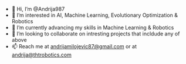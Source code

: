 - 👋 Hi, I’m @Andrija987
- 👀 I’m interested in AI, Machine Learning, Evolutionary Optimization & Robotics
- 🌱 I’m currently advancing my skills in Machine Learning & Robotics
- 💞️ I’m looking to collaborate on intresting projects that incldude any of above
- 📫 Reach me at andrijamilojevic87@gmail.com or at andrija@thtrobotics.com

<!---
Andrija987/Andrija987 is a ✨ special ✨ repository because its `README.md` (this file) appears on your GitHub profile.
You can click the Preview link to take a look at your changes.
--->
